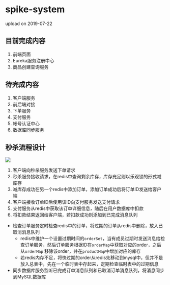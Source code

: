 # spike-system
upload on 2019-07-22

## 目前完成内容

1. 前端页面
2. Eureka服务注册中心
3. 商品创建查询服务

## 待完成内容

1. 客户端服务
2. 前后端对接
3. 下单服务
4. 支付服务
5. 帐号认证中心
6. 数据库同步服务

## 秒杀流程设计

![](http://qiniuyun.gtouyang.com/%E7%A7%92%E6%9D%80%E7%B3%BB%E7%BB%9F%E7%A7%92%E6%9D%80%E6%B5%81%E7%A8%8B%E5%9B%BE.png)

1. 客户端向秒杀服务发送下单请求
2. 秒杀服务接收请求，在redis中查询剩余库存，库存充足则以乐观锁的形式减库存
3. 减库存成功在另一个redis中添加订单，添加订单成功后将订单ID发送给客户端
4. 客户端接收订单ID后使用该ID向支付服务发送支付请求
5. 支付服务从redis中获取该订单详细信息，随后在用户数据库中扣款
6. 将扣款结果返回给客户端，若扣款成功则添加到已完成消息队列



- 检查订单服务定时检查redis中的订单，将过期的订单从redis中删除，放入已取消消息队列
  - redis中维护一个设置过期时间的`orderSet`，当有成员过期时发送消息给检查订单服务，然后订单服务根据ID在`orderMap`中获取对应的order，之后从`orderMap` 移除该order，并在`productMap`中增加对应的库存
  - 若redis内存不足，将快过期的order从redis先移动到mysql中，但并不是放入总表中，先在一个临时表中存起来，定期检查临时表中的过期信息
- 同步数据库服务监听已完成订单消息队列和已取消订单消息队列，将消息同步到MySQL数据库
